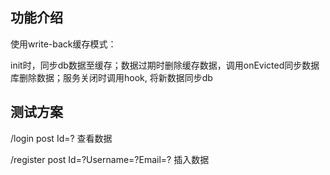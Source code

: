 ## 功能介绍

使用write-back缓存模式：

init时，同步db数据至缓存；数据过期时删除缓存数据，调用onEvicted同步数据库删除数据；服务关闭时调用hook, 将新数据同步db

## 测试方案

/login post Id=? 查看数据

/register post Id=?Username=?Email=? 插入数据
